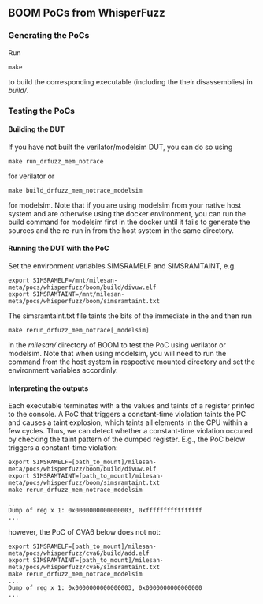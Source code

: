 ## BOOM PoCs from WhisperFuzz
### Generating the PoCs
Run
```
make
```
to build the corresponding executable (including the their disassemblies) in *build/*. 
### Testing the PoCs
#### Building the DUT
If you have not built the verilator/modelsim DUT, you can do so using
```
make run_drfuzz_mem_notrace
```
for verilator or
```
make build_drfuzz_mem_notrace_modelsim
```
for modelsim.
Note that if you are using modelsim from your native host system and are otherwise using the docker environment, you can run the build command for modelsim first in the docker until it fails to generate the sources and the re-run in from the host system in the same directory.
#### Running the DUT with the PoC
Set the environment variables SIMSRAMELF and SIMSRAMTAINT, e.g.
```
export SIMSRAMELF=/mnt/milesan-meta/pocs/whisperfuzz/boom/build/divuw.elf
export SIMSRAMTAINT=/mnt/milesan-meta/pocs/whisperfuzz/boom/simsramtaint.txt
```
The simsramtaint.txt file taints the bits of the immediate in the 
and then run
```
make rerun_drfuzz_mem_notrace[_modelsim]
````
in the *milesan/* directory of BOOM to test the PoC using verilator or modelsim. Note that when using modelsim, you will need to run the command from the host system in respective mounted directory and set the environment variables accordinly.

#### Interpreting the outputs
Each executable terminates with a the values and taints of a register printed to the console. A PoC that triggers a constant-time violation taints the PC and causes a taint explosion, which taints all elements in the CPU within a few cycles. Thus, we can detect whether a constant-time violation occured by checking the taint pattern of the dumped register.
E.g., the PoC below triggers a constant-time violation:
```
export SIMSRAMELF=[path_to_mount]/milesan-meta/pocs/whisperfuzz/boom/build/divuw.elf
export SIMSRAMTAINT=[path_to_mount]/milesan-meta/pocs/whisperfuzz/boom/simsramtaint.txt
make rerun_drfuzz_mem_notrace_modelsim

...
Dump of reg x 1: 0x0000000000000003, 0xffffffffffffffff
...
```

however, the PoC of CVA6 below does not not:
```
export SIMSRAMELF=[path_to_mount]/milesan-meta/pocs/whisperfuzz/cva6/build/add.elf
export SIMSRAMTAINT=[path_to_mount]/milesan-meta/pocs/whisperfuzz/cva6/simsramtaint.txt
make rerun_drfuzz_mem_notrace_modelsim
...
Dump of reg x 1: 0x0000000000000003, 0x0000000000000000
...
```